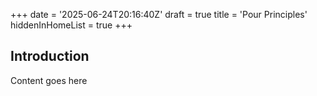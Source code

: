+++
date = '2025-06-24T20:16:40Z'
draft = true
title = 'Pour Principles'
hiddenInHomeList = true
+++
## Introduction
Content goes here